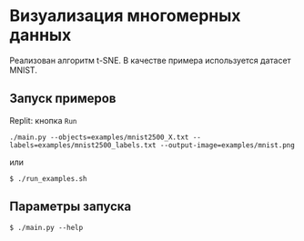 # Визуализация многомерных данных
Реализован алгоритм t-SNE. В качестве примера используется датасет MNIST.

## Запуск примеров
Replit: кнопка `Run`

```console
./main.py --objects=examples/mnist2500_X.txt --labels=examples/mnist2500_labels.txt --output-image=examples/mnist.png
```

или

```
$ ./run_examples.sh
```

## Параметры запуска

```console
$ ./main.py --help
```
